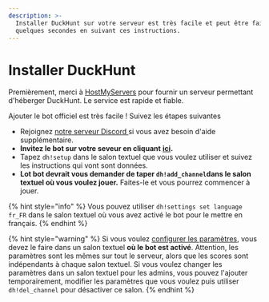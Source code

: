```yaml
---
description: >-
  Installer DuckHunt sur votre serveur est très facile et peut être fait en
  quelques secondes en suivant ces instructions.
---
```


# Installer DuckHunt

Premièrement, merci à [HostMyServers](https://www.hostmyservers.fr/) pour fournir un serveur permettant d'héberger DuckHunt. Le service est rapide et fiable.

Ajouter le bot officiel est très facile ! Suivez les étapes suivantes

* Rejoignez [notre serveur Discord ](https://discord.gg/2BksEkV)si vous avez besoin d'aide supplémentaire. 
* **Invitez le bot sur votre seveur en cliquant** [**ici**](https://discordapp.com/api/oauth2/authorize?client_id=187636051135823872&permissions=70646849&scope=bot)**.**
* Tapez `dh!setup` dans le salon textuel que vous voulez utiliser et suivez les instructions qui vont sont données.
* **Lot bot devrait vous demander de taper `dh!add_channel`dans le salon textuel où vous voulez jouer.** Faites-le et vous pourrez commencer à jouer.

{% hint style="info" %}
Vous pouvez utiliser `dh!settings set language fr_FR` dans le salon textuel où vous avez activé le bot pour le mettre en français.
{% endhint %}

{% hint style="warning" %}
Si vous voulez [configurer les paramètres](edit-settings-settings-list.md), vous devez le faire dans un salon textuel **où le bot est activé**. Attention, les paramètres sont les mêmes sur tout le serveur, alors que les scores sont indépendants à chaque salon textuel. Si vous voulez changer les paramètres dans un salon textuel pour les admins, vous pouvez l'ajouter temporairement, modifier les paramètres que vous voulez puis utiliser `dh!del_channel` pour désactiver ce salon.
{% endhint %}





